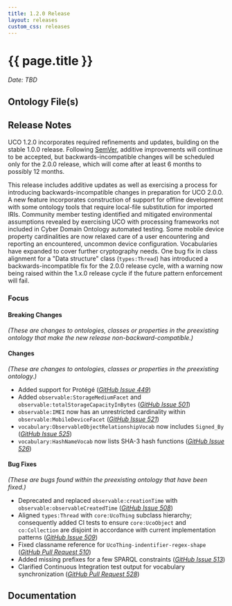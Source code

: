 ```yaml
---
title: 1.2.0 Release
layout: releases
custom_css: releases
---
```


# {{ page.title }}

*Date: TBD*


## Ontology File(s)


## Release Notes

UCO 1.2.0 incorporates required refinements and updates, building on the stable 1.0.0 release.  Following [SemVer](https://semver.org/spec/v2.0.0.html), additive improvements will continue to be accepted, but backwards-incompatible changes will be scheduled only for the 2.0.0 release, which will come after at least 6 months to possibly 12 months.

This release includes additive updates as well as exercising a process for introducing backwards-incompatible changes in preparation for UCO 2.0.0.  A new feature incorporates construction of support for offline development with some ontology tools that require local-file substitution for imported IRIs.  Community member testing identified and mitigated environmental assumptions revealed by exercising UCO with processing frameworks not included in Cyber Domain Ontology automated testing.  Some mobile device property cardinalities are now relaxed care of a user encountering and reporting an encountered, uncommon device configuration.  Vocabularies have expanded to cover further cryptography needs.  One bug fix in class alignment for a "Data structure" class (`types:Thread`) has introduced a backwards-incompatible fix for the 2.0.0 release cycle, with a warning now being raised within the 1.x.0 release cycle if the future pattern enforcement will fail.


### Focus


#### Breaking Changes

*(These are changes to ontologies, classes or properties in the preexisting ontology that make the new release non-backward-compatible.)*


#### Changes

*(These are changes to ontologies, classes or properties in the preexisting ontology.)*

* Added support for Protégé ([*GitHub Issue 449*](https://github.com/ucoProject/UCO/issues/449))
* Added `observable:StorageMediumFacet` and `observable:totalStorageCapacityInBytes` ([*GitHub Issue 501*](https://github.com/ucoProject/UCO/issues/501))
* `observable:IMEI` now has an unrestricted cardinality within `observable:MobileDeviceFacet` ([*GitHub Issue 521*](https://github.com/ucoProject/UCO/issues/521))
* `vocabulary:ObservableObjectRelationshipVocab` now includes `Signed_By` ([*GitHub Issue 525*](https://github.com/ucoProject/UCO/issues/525))
* `vocabulary:HashNameVocab` now lists SHA-3 hash functions ([*GitHub Issue 526*](https://github.com/ucoProject/UCO/issues/526))


#### Bug Fixes

*(These are bugs found within the preexisting ontology that have been fixed.)*

* Deprecated and replaced `observable:creationTime` with `observable:observableCreatedTime` ([*GitHub Issue 508*](https://github.com/ucoProject/UCO/issues/508))
* Aligned `types:Thread` with `core:UcoThing` subclass hierarchy; consequently added CI tests to ensure `core:UcoObject` and `co:Collection` are disjoint in accordance with current implementation patterns ([*GitHub Issue 509*](https://github.com/ucoProject/UCO/issues/509))
* Fixed classname reference for `UcoThing-indentifier-regex-shape` ([*GitHub Pull Request 510*](https://github.com/ucoProject/UCO/pull/510))
* Added missing prefixes for a few SPARQL constraints ([*GitHub Issue 513*](https://github.com/ucoProject/UCO/issues/513))
* Clarified Continuous Integration test output for vocabulary synchronization ([*GitHub Pull Request 528*](https://github.com/ucoProject/UCO/pull/528))


## Documentation

